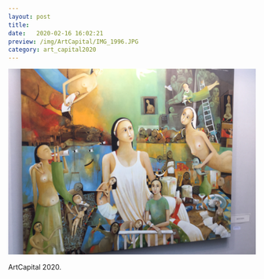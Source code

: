 ```yaml
---
layout: post
title:  
date:   2020-02-16 16:02:21
preview: /img/ArtCapital/IMG_1996.JPG
category: art_capital2020
---
```


![Picture 1](/img/ArtCapital/IMG_1996.JPG) 


ArtCapital 2020.


